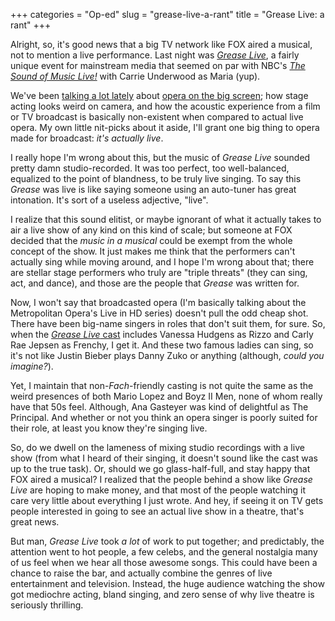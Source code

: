 +++
categories = "Op-ed"
slug = "grease-live-a-rant"
title = "Grease Live: a rant"
+++

Alright, so, it's good news that a big TV network like FOX aired a musical, not to mention a live performance. Last night was [*Grease Live*](http://www.fox.com/grease-live), a fairly unique event for mainstream media that seemed on par with NBC's [*The Sound of Music Live!*](http://www.imdb.com/title/tt3141866/) with Carrie Underwood as Maria (yup).

We've been [talking a lot lately](/a-tale-of-two-audiences/) about [opera on the big screen](/theres-still-no-opera-on-netflix/); how stage acting looks weird on camera, and how the acoustic experience from a film or TV broadcast is basically non-existent when compared to actual live opera. My own little nit-picks about it aside, I'll grant one big thing to opera made for broadcast: *it's actually live*.

I really hope I'm wrong about this, but the music of *Grease Live* sounded pretty damn studio-recorded. It was too perfect, too well-balanced, equalized to the point of blandness, to be truly live singing. To say this *Grease* was live is like saying someone using an auto-tuner has great intonation. It's sort of a useless adjective, "live".

I realize that this sound elitist, or maybe ignorant of what it actually takes to air a live show of any kind on this kind of scale; but someone at FOX decided that the *music in a musical* could be exempt from the whole concept of the show. It just makes me think that the performers can't actually sing while moving around, and I hope I'm wrong about that; there are stellar stage performers who truly are "triple threats" (they can sing, act, and dance), and those are the people that *Grease* was written for.

Now, I won't say that broadcasted opera (I'm basically talking about the Metropolitan Opera's Live in HD series) doesn't pull the odd cheap shot. There have been big-name singers in roles that don't suit them, for sure. So, when the [*Grease Live* cast](http://www.fox.com/grease-live/meet-the-cast) includes Vanessa Hudgens as Rizzo and Carly Rae Jepsen as Frenchy, I get it. And these two famous ladies can sing, so it's not like Justin Bieber plays Danny Zuko or anything (although, *could you imagine?*).

Yet, I maintain that non-*Fach*-friendly casting is not quite the same as the weird presences of both Mario Lopez and Boyz II Men, none of whom really have that 50s feel. Although, Ana Gasteyer was kind of delightful as The Principal. And whether or not you think an opera singer is poorly suited for their role, at least you know they're singing live.

So, do we dwell on the lameness of mixing studio recordings with a live show (from what I heard of their singing, it doesn't sound like the cast was up to the true task). Or, should we go glass-half-full, and stay happy that FOX aired a musical? I realized that the people behind a show like *Grease Live* are hoping to make money, and that most of the people watching it care very little about everything I just wrote. And hey, if seeing it on TV gets people interested in going to see an actual live show in a theatre, that's great news.

But man, *Grease Live* took *a lot* of work to put together; and predictably, the attention went to hot people, a few celebs, and the general nostalgia many of us feel when we hear all those awesome songs. This could have been a chance to raise the bar, and actually combine the genres of live entertainment and television. Instead, the huge audience watching the show got mediochre acting, bland singing, and zero sense of why live theatre is seriously thrilling. 

